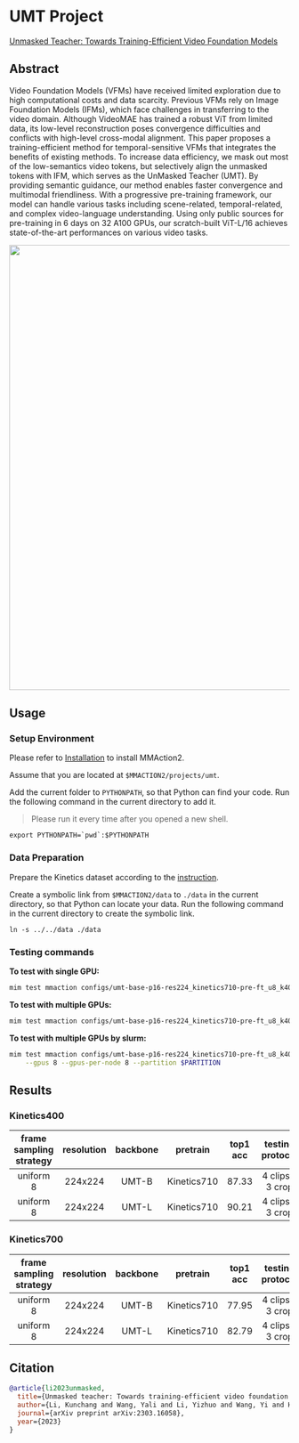 # UMT Project

[Unmasked Teacher: Towards Training-Efficient Video Foundation Models](https://arxiv.org/abs/2303.16058)

<!-- [ALGORITHM] -->

## Abstract

<!-- [ABSTRACT] -->

Video Foundation Models (VFMs) have received limited exploration due to high computational costs and data scarcity. Previous VFMs rely on Image Foundation Models (IFMs), which face challenges in transferring to the video domain. Although VideoMAE has trained a robust ViT from limited data, its low-level reconstruction poses convergence difficulties and conflicts with high-level cross-modal alignment. This paper proposes a training-efficient method for temporal-sensitive VFMs that integrates the benefits of existing methods. To increase data efficiency, we mask out most of the low-semantics video tokens, but selectively align the unmasked tokens with IFM, which serves as the UnMasked Teacher (UMT). By providing semantic guidance, our method enables faster convergence and multimodal friendliness. With a progressive pre-training framework, our model can handle various tasks including scene-related, temporal-related, and complex video-language understanding. Using only public sources for pre-training in 6 days on 32 A100 GPUs, our scratch-built ViT-L/16 achieves state-of-the-art performances on various video tasks.

<!-- [IMAGE] -->

<div align=center>
<img src="https://github-production-user-asset-6210df.s3.amazonaws.com/58767402/262291190-bdaa6899-e1d6-460f-b329-23d8b38511f3.png" width="800"/>
</div>

## Usage

### Setup Environment

Please refer to [Installation](https://mmaction2.readthedocs.io/en/latest/get_started/installation.html) to install MMAction2.

Assume that you are located at `$MMACTION2/projects/umt`.

Add the current folder to `PYTHONPATH`, so that Python can find your code. Run the following command in the current directory to add it.

> Please run it every time after you opened a new shell.

```shell
export PYTHONPATH=`pwd`:$PYTHONPATH
```

### Data Preparation

Prepare the Kinetics dataset according to the [instruction](https://github.com/open-mmlab/mmaction2/tree/main/tools/data/kinetics#readme).

Create a symbolic link from `$MMACTION2/data` to `./data` in the current directory, so that Python can locate your data. Run the following command in the current directory to create the symbolic link.

```shell
ln -s ../../data ./data
```

### Testing commands

**To test with single GPU:**

```bash
mim test mmaction configs/umt-base-p16-res224_kinetics710-pre-ft_u8_k400-rgb.py --checkpoint $CHECKPOINT
```

**To test with multiple GPUs:**

```bash
mim test mmaction configs/umt-base-p16-res224_kinetics710-pre-ft_u8_k400-rgb.py --checkpoint $CHECKPOINT --launcher pytorch --gpus 8
```

**To test with multiple GPUs by slurm:**

```bash
mim test mmaction configs/umt-base-p16-res224_kinetics710-pre-ft_u8_k400-rgb.py --checkpoint $CHECKPOINT --launcher slurm \
    --gpus 8 --gpus-per-node 8 --partition $PARTITION
```

## Results

### Kinetics400

| frame sampling strategy | resolution |backbone |   pretrain   | top1 acc | testing protocol |       config      |      ckpt      | 
| :---------------------: | :--------: | :--------------------------: | :--------------: | :---: | :----: | :--------------: | :------------: |
|         uniform 8          |  224x224   |  UMT-B  |  Kinetics710 |  87.33   |  4 clips x 3 crop | [config](./configs/umt-base-p16-res224_kinetics710-pre-ft_u8_k400-rgb.py) | [ckpt](https://download.openmmlab.com/mmaction/v1.0/projects/umt/umt-base-p16-res224_kinetics710-pre-ft_u8_k400-rgb/umt-base-p16-res224_kinetics710-pre-ft_u8_k400-rgb.pth) |
|         uniform 8          |  224x224   |  UMT-L  |  Kinetics710 |  90.21   |  4 clips x 3 crop | [config](./configs/umt-large-p16-res224_kinetics710-pre-ft_u8_k400-rgb.py) | [ckpt](https://download.openmmlab.com/mmaction/v1.0/projects/umt/umt-large-p16-res224_kinetics710-pre-ft_u8_k400-rgb/umt-large-p16-res224_kinetics710-pre-ft_u8_k400-rgb.pth) |


### Kinetics700

| frame sampling strategy | resolution |backbone |   pretrain   | top1 acc | testing protocol |       config      |      ckpt      | 
| :---------------------: | :--------: | :--------------------------: | :--------------: | :---: | :----: | :--------------: | :------------: |
|         uniform 8          |  224x224   |  UMT-B  |  Kinetics710 |  77.95   |  4 clips x 3 crop | [config](./configs/umt-base-p16-res224_kinetics710-pre-ft_u8_k700-rgb.py) | [ckpt](https://download.openmmlab.com/mmaction/v1.0/projects/umt/umt-base-p16-res224_kinetics710-pre-ft_u8_k700-rgb/umt-base-p16-res224_kinetics710-pre-ft_u8_k700-rgb.pth) |
|         uniform 8          |  224x224   |  UMT-L  |  Kinetics710 |  82.79   |  4 clips x 3 crop | [config](./configs/umt-large-p16-res224_kinetics710-pre-ft_u8_k700-rgb.py) | [ckpt](https://download.openmmlab.com/mmaction/v1.0/projects/umt/umt-large-p16-res224_kinetics710-pre-ft_u8_k700-rgb/umt-large-p16-res224_kinetics710-pre-ft_u8_k700-rgb.pth) |


## Citation

<!-- Replace to the citation of the paper your project refers to. -->

```bibtex
@article{li2023unmasked,
  title={Unmasked teacher: Towards training-efficient video foundation models},
  author={Li, Kunchang and Wang, Yali and Li, Yizhuo and Wang, Yi and He, Yinan and Wang, Limin and Qiao, Yu},
  journal={arXiv preprint arXiv:2303.16058},
  year={2023}
}
```
